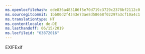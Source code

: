 ```yaml
---
ms.openlocfilehash: ede836a483186f5e70d719c3729c2378bf2112c0
ms.sourcegitcommit: 1bb00d2f4343e73ae8d58668f02297a3cf10a4c1
ms.translationtype: HT
ms.contentlocale: de-DE
ms.lasthandoff: 06/15/2019
ms.locfileid: "63872016"
---
```

<span data-ttu-id="571f9-101">EXIF</span><span class="sxs-lookup"><span data-stu-id="571f9-101">Exif</span></span>